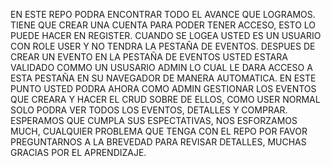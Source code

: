 EN ESTE REPO PODRA ENCONTRAR TODO EL AVANCE QUE LOGRAMOS. 
TIENE QUE CREAR UNA CUENTA PARA PODER TENER ACCESO, ESTO LO PUEDE HACER EN REGISTER.
CUANDO SE LOGEA USTED ES UN USUARIO CON ROLE USER Y NO TENDRA LA PESTAÑA DE EVENTOS.
DESPUES DE CREAR UN EVENTO EN LA PESTAÑA DE EVENTOS USTED ESTARA VALIDADO COMMO UN USUSARIO ADMIN LO CUAL LE DARA ACCESO A ESTA PESTAÑA EN SU NAVEGADOR DE MANERA AUTOMATICA.
EN ESTE PUNTO USTED PODRA AHORA COMO ADMIN GESTIONAR LOS EVENTOS QUE CREARA Y HACER EL CRUD SOBRE DE ELLOS, COMO USER NORMAL SOLO PODRA VER TODOS LOS EVENTOS, DETALLES Y COMPRAR. 
ESPERAMOS QUE CUMPLA SUS ESPECTATIVAS, NOS ESFORZAMOS MUCH, CUALQUIER PROBLEMA QUE TENGA CON EL REPO POR FAVOR PREGUNTARNOS A LA BREVEDAD PARA REVISAR DETALLES, MUCHAS GRACIAS POR EL APRENDIZAJE.

